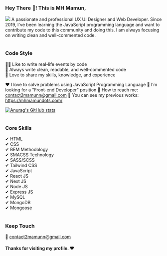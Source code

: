 ### Hey There 👋! This is MH Mamun,
<img src="https://mhmamun.com/wp-content/uploads/2024/02/github-profile-banner.jpg" />
A passionate and professional UX UI Designer and Web Developer. Since 2019, I've been learning the JavaScript programming language and want to contribute my code to this community and doing this. I am always focusing on writing clean and well-commented code. <br/>

# <!-- omit in toc -->

### Code Style 
👨‍💻 Like to write real-life events by code <br/>
💬 Always write clean, readable, and well-commented code <br/>
🤝 Love to share my skills, knowledge, and experience <br/>


♥️ I love to solve problems using JavaScript Programming Language
🤔 I’m looking for a "Front-end Developer" position
📧 How to reach me: contact2mamunn@gmail.com
📄 You can see my previous works: https://mhmamundots.com/

[![Anurag's GitHub stats](https://github-readme-stats.vercel.app/api?username=mhmamundots)](https://github.com/mhmamundots/github-readme-stats)

# <!-- omit in toc -->

### Core Skills 
✔ HTML <br/>
✔ CSS <br/>
✔ BEM Methodology <br/>
✔ SMACSS Technology <br/>
✔ SASS/SCSS <br/>
✔ Tailwind CSS <br/>
✔ JavaScript <br/>
✔ React JS <br/> 
✔ Next JS <br/>
✔ Node JS <br/> 
✔ Express JS <br/>
✔ MySQL <br/>
✔ MongoDB <br/> 
✔ Mongoose

# <!-- omit in toc -->

### Keep Touch
📧 <a href="mailto:contact2mamunn@gmail.com">contact2mamunn@gmail.com</a> <br/>


<!--
- 🤔 I’m looking for help with ...
-  Ask me about ...
- 📫 How to reach me: ...
- 😄 Pronouns: ...
- ⚡ Fun fact: ...
> [!IMPORTANT]\
📞 <a href="tel:+8801987835636">+880 1987835636</a> <br/>


### Professional Skills 
✔ React JS <br/>
✔ Next JS <br/>
✔ Redux JS <br/>
✔ Express JS <br/>
✔ Node JS <br/>
✔ MongoDB with Mongoose <br/>
✔ RESTful APIs <br/>

-->

#### Thanks for visiting my profile. :heart:
